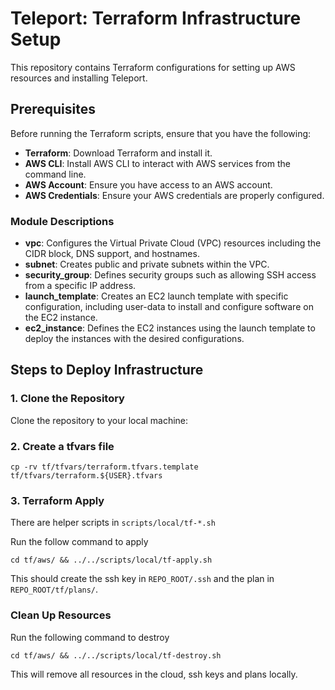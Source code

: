 # Teleport: Terraform Infrastructure Setup

This repository contains Terraform configurations for setting up AWS resources and installing Teleport. 

## Prerequisites

Before running the Terraform scripts, ensure that you have the following:

- **Terraform**: Download Terraform and install it.
- **AWS CLI**: Install AWS CLI to interact with AWS services from the command line.
- **AWS Account**: Ensure you have access to an AWS account.
- **AWS Credentials**: Ensure your AWS credentials are properly configured.

### Module Descriptions

- **vpc**: Configures the Virtual Private Cloud (VPC) resources including the CIDR block, DNS support, and hostnames.
- **subnet**: Creates public and private subnets within the VPC.
- **security_group**: Defines security groups such as allowing SSH access from a specific IP address.
- **launch_template**: Creates an EC2 launch template with specific configuration, including user-data to install and configure software on the EC2 instance.
- **ec2_instance**: Defines the EC2 instances using the launch template to deploy the instances with the desired configurations.

## Steps to Deploy Infrastructure

### 1. Clone the Repository

Clone the repository to your local machine:

### 2. Create a tfvars file
```
cp -rv tf/tfvars/terraform.tfvars.template tf/tfvars/terraform.${USER}.tfvars
```

### 3. Terraform Apply

There are helper scripts in `scripts/local/tf-*.sh`
 
Run the follow command to apply
```
cd tf/aws/ && ../../scripts/local/tf-apply.sh
```

This should create the ssh key in `REPO_ROOT/.ssh` and the plan in `REPO_ROOT/tf/plans/`. 

### Clean Up Resources

Run the following command to destroy 

```
cd tf/aws/ && ../../scripts/local/tf-destroy.sh
```

This will remove all resources in the cloud, ssh keys and plans locally. 